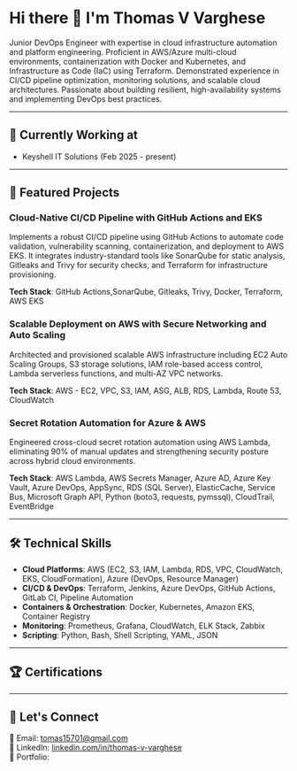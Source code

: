 # Hi there 👋 I'm Thomas V Varghese

Junior DevOps Engineer with expertise in cloud infrastructure automation and platform engineering. Proficient in AWS/Azure multi-cloud environments, containerization with Docker and Kubernetes, and Infrastructure as Code (IaC) using Terraform. Demonstrated experience in CI/CD pipeline optimization, monitoring solutions, and scalable cloud architectures. Passionate about building resilient, high-availability systems and implementing DevOps best practices.

---

## 🔭 Currently Working at

- Keyshell IT Solutions (Feb 2025 - present)

---

##  🚀 Featured Projects
###  Cloud-Native CI/CD Pipeline with GitHub Actions and EKS
Implements a robust CI/CD pipeline using GitHub Actions to automate code validation, vulnerability scanning, containerization, and deployment to AWS EKS. It integrates industry-standard tools like SonarQube for static analysis, Gitleaks and Trivy for security checks, and Terraform for infrastructure provisioning.

**Tech Stack**: GitHub Actions,SonarQube, Gitleaks, Trivy, Docker, Terraform, AWS EKS


### Scalable Deployment on AWS with Secure Networking and Auto Scaling
Architected and provisioned scalable AWS infrastructure including EC2 Auto Scaling Groups, S3 storage solutions, IAM role-based access control, Lambda serverless functions, and multi-AZ VPC networks.

**Tech Stack**: AWS - EC2, VPC, S3, IAM, ASG, ALB, RDS, Lambda, Route 53, CloudWatch

### Secret Rotation Automation for Azure & AWS
Engineered cross-cloud secret rotation automation using AWS Lambda, eliminating 90% of manual updates and strengthening security posture across hybrid cloud environments.
 
**Tech Stack**: AWS Lambda, AWS Secrets Manager, Azure AD, Azure Key Vault, Azure DevOps, AppSync, RDS (SQL Server), ElasticCache, Service Bus, Microsoft Graph API, Python (boto3, requests, pymssql), CloudTrail, EventBridge

---

## 🛠️ Technical Skills

- **Cloud Platforms**: AWS (EC2, S3, IAM, Lambda, RDS, VPC, CloudWatch, EKS, CloudFormation), Azure (DevOps, Resource Manager)
- **CI/CD & DevOps**: Terraform, Jenkins, Azure DevOps, GitHub Actions, GitLab CI, Pipeline Automation
- **Containers & Orchestration**: Docker, Kubernetes, Amazon EKS, Container Registry
- **Monitoring**: Prometheus, Grafana, CloudWatch, ELK Stack, Zabbix
- **Scripting**: Python, Bash, Shell Scripting, YAML, JSON


---

## 🏆 Certifications



---

## 🤝 Let's Connect

📧 Email: tomas15701@gmail.com  
🔗 LinkedIn: [linkedin.com/in/thomas-v-varghese](#)  
💼 Portfolio: 

